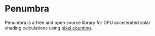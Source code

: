 # Penumbra

Penumbra is a free and open source library for GPU accelerated solar shading calculations using [pixel counting](http://www.ibpsa.org/proceedings/BS2011/P_1271.pdf).
